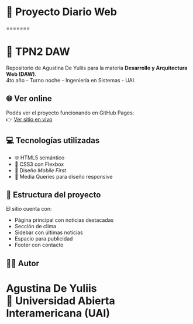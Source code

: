 # 📰 Proyecto Diario Web

=======
# 📰 TPN2 DAW
Repositorio de Agustina De Yuliis para la materia **Desarrollo y Arquitectura Web (DAW)**.  
4to año - Turno noche - Ingeniería en Sistemas - UAI.

## 🌐 Ver online
Podés ver el proyecto funcionando en GitHub Pages:  
👉 [Ver sitio en vivo]([https://agudev.github.io/diario-web/](https://deyuliisagustina.github.io/DeYuliis-DAW-2025/Clase-06/index.html)) 

## 💻 Tecnologías utilizadas
- 🌐 HTML5 semántico
- 🎨 CSS3 con Flexbox
- 📱 Diseño *Mobile First*
- 🧩 Media Queries para diseño responsive

## 📁 Estructura del proyecto
El sitio cuenta con:
- Página principal con noticias destacadas
- Sección de clima
- Sidebar con últimas noticias
- Espacio para publicidad
- Footer con contacto

## 🧑‍💻 Autor
**Agustina De Yuliis**  
📍 Universidad Abierta Interamericana (UAI)
=======

